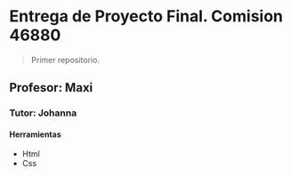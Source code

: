 # Entrega de Proyecto Final. Comision 46880

> Primer repositorio.

## Profesor: Maxi
### Tutor: Johanna

#### Herramientas
- Html
- Css